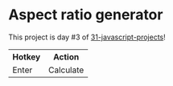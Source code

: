 # Aspect ratio generator

This project is day #3 of <a href="https://www.github.com/grigoryan-m/31-javascript-projects.git">31-javascript-projects</a>!

<table>
  <tr>
    <th>Hotkey</th>
    <th>Action</th>
  </tr>
  <tr>
    <td>Enter</td>
    <td>Calculate</td>
  </tr>
</table>
